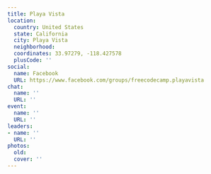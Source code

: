 ```yaml
---
title: Playa Vista
location:
  country: United States
  state: California
  city: Playa Vista
  neighborhood: 
  coordinates: 33.97279, -118.427578
  plusCode: ''
social:
  name: Facebook
  URL: https://www.facebook.com/groups/freecodecamp.playavista
chat:
  name: ''
  URL: ''
event:
  name: ''
  URL: ''
leaders:
- name: ''
  URL: ''
photos:
  old: 
  cover: ''
---
```

